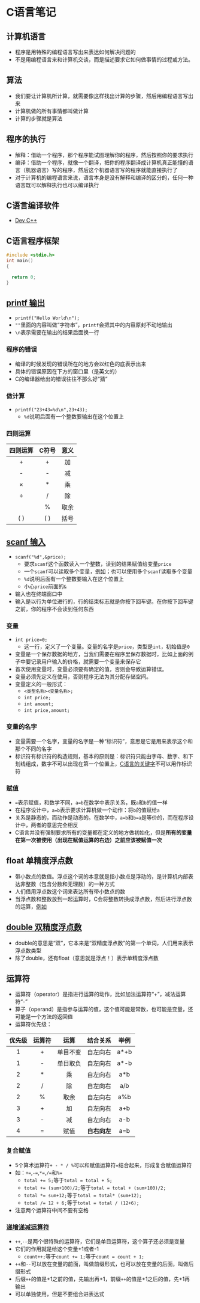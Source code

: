 # C语言笔记

## 计算机语言

- 程序是用特殊的编程语言写出来表达如何解决问题的
- 不是用编程语言来和计算机交谈，而是描述要求它如何做事情的过程或方法。

## 算法

- 我们要让计算机所计算，就需要像这样找出计算的步骤，然后用编程语言写出来
- 计算机做的所有事情都叫做计算
- 计算的步骤就是算法

## 程序的执行

- 解释：借助一个程序，那个程序能试图理解你的程序，然后按照你的要求执行
- 编译：借助一个程序，就像一个翻译，把你的程序翻译成计算机真正能懂的语言（机器语言）写的程序，然后这个机器语言写的程序就能直接执行了
- 对于计算机的编程语言来说，语言本身是没有解释和编译的区分的，任何一种语言既可以解释执行也可以编译执行

## C语言编译软件

- [Dev C++](https://sourceforge.net/projects/orwelldevcpp/)

## C语言程序框架

```C
#include <stdio.h>
int main()
{

  return 0;
}
```

## [printf 输出](https://github.com/wkwbk/c-language/blob/main/.c/hello.c)

- ``printf("Hello World\n");``
- ``""``里面的内容叫做“字符串”，``printf``会把其中的内容原封不动地输出
- ``\n``表示需要在输出的结果后面换一行

### 程序的错误

- 编译的时候发现的错误所在的地方会以红色的底表示出来
- 具体的错误原因在下方的窗口里（是英文的）
- C的编译器给出的错误往往不那么好“猜”

### 做计算

- ``printf("23+43=%d\n",23+43);``
  - ``%d``说明后面有一个整数要输出在这个位置上

### 四则运算

|四则运算|C符号|意义|
|:----:|:----:|:----:|
|+|+|加|
|-|-|减|
|×|*|乘|
|÷|/|除|
||%|取余|
|( )|( )|括号|

## [scanf 输入](https://github.com/wkwbk/c-language/blob/main/.c/change.c)

- ``scanf("%d",&price);``
  - 要求``scanf``这个函数读入一个整数，读到的结果赋值给变量``price``
  - 一个``scanf``可以读取多个变量，[例如](https://github.com/wkwbk/c-language/blob/main/.c/plus.c)；也可以使用多个``scanf``读取多个变量
  - ``%d``说明后面有一个整数要输入在这个位置上
  - 小心``price``前面的``&``
- 输入也在终端窗口中
- 输入是以行为单位进行的，行的结束标志就是你按下回车键。在你按下回车键之前，你的程序不会读到任何东西

### 变量

- ``int price=0;``
  - 这一行，定义了一个变量。变量的名字是``price``，类型是``int``，初始值是``0``
- 变量是一个保存数据的地方，当我们需要在程序里保存数据时，比如上面的例子中要记录用户输入的价格，就需要一个变量来保存它
- 首次使用变量时，变量必须要有确定的值，否则会导致运算错误。
- 变量必须先定义在使用，否则程序无法为其分配存储空间。
- 变量定义的一般形式：
  - ``<类型名称><变量名称>;``
  - ``int price;``
  - ``int amount;``
  - ``int price,amount;``

### 变量的名字

- 变量需要一个名字，变量的名字是一种“标识符”，意思是它是用来表示这个和那个不同的名字
- 标识符有标识符的构造规则，基本的原则是：标识符只能由字母、数字、和下划线组成，数字不可以出现在第一个位置上，[C语言的关键字](https://lisir.me/posts/df79b88b/#%E5%85%B3%E9%94%AE%E5%AD%97)不可以用作标识符

### 赋值

- ``=``表示赋值，和数学不同，``a=b``在数学中表示关系，既``a``和``b``的值一样
- 在程序设计中，``a=b``表示要求计算机做一个动作：将``b``的值赋给``a``
- 关系是静态的，而动作是动态的。在数学中，``a=b``和``b=a``是等价的，而在程序设计中，两者的意思完全相反
- C语言并没有强制要求所有的变量都在定义的地方做初始化，但是**所有的变量在第一次被使用（出现在赋值运算的右边）之前应该被赋值一次**

## float 单精度浮点数

- 带小数点的数值。浮点这个词的本意就是指小数点是浮动的，是计算机内部表达非整数（包含分数和无理数）的一种方式
- 人们借用浮点数这个词来表达所有带小数点的数
- 当浮点数和整数放到一起运算时，C会将整数转换成浮点数，然后进行浮点数的运算，[例如](https://github.com/wkwbk/c-language/blob/main/.c/height-1.c)

## [double 双精度浮点数](https://github.com/wkwbk/c-language/blob/main/.c/height-2.c)

- double的意思是“双”，它本来是“双精度浮点数”的第一个单词，人们用来表示浮点数类型
- 除了double，还有float（意思就是浮点！）表示单精度浮点数

## 运算符

- 运算符（operator）是指进行运算的动作，比如加法运算符“+”，减法运算符“-”
- 算子（operand）是指参与运算的值，这个值可能是常数，也可能是变量，还可能是一个方法的返回值
- 运算符优先级：

|优先级|运算符|运算|结合关系|举例|
|:----:|:----:|:----:|:----:|:----:|
|1|+|单目不变| 自左向右 | a*+b|
|1|-|单目取负| 自左向右 | a*-b|
|2|*|   乘   | 自左向右 | a*b |
|2|/|   除   | 自左向右 | a/b |
|2|%|  取余  | 自左向右 | a%b |
|3|+|   加   | 自左向右 | a+b |
|3|-|   减   | 自左向右 | a-b |
|4|=|  赋值  | **自右向左** | a=b |

### 复合赋值

- 5个算术运算符``+ - * / %``可以和赋值运算符``=``结合起来，形成复合赋值运算符
- 如：``+=``,``-=``,``*=``,``/=``和``%=``
  - ``total += 5;``等于``total = total + 5;``
  - ``total += (sum+100)/2;``等于``total = total + (sum+100)/2;``
  - ``total *= sum+12;``等于``total = total* (sum+12);``
  - ``total /= 12 + 6;``等于``total = total / (12+6);``
- 注意两个运算符中间不要有空格

### [递增递减运算符](https://github.com/wkwbk/c-language/blob/main/.c/(a%2B%2B)and(%2B%2Ba).c)

- ``++``,``--``是两个很特殊的运算符，它们是单目运算符，这个算子还必须是变量
- 它们的作用就是给这个变量+1或者-1
  - ``count++;``等于``count += 1;``等于``count = count + 1;``
- ``++``和``--``可以放在变量的前面，叫做前缀形式，也可以放在变量的后面，叫做后缀形式
- 后缀``++``的值是+1之前的值，先输出再+1，前缀``++``的值是+1之后的值，先+1再输出
- 可以单独使用，但是不要组合进表达式
